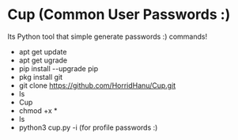 # Cup (Common User Passwords :)
Its Python tool that simple generate passwords :)
commands!
* apt get update
* apt get ugrade
* pip install --upgrade pip
* pkg install git
* git clone https://github.com/HorridHanu/Cup.git
* ls
* Cup
* chmod +x *
* ls
* python3 cup.py -i (for profile passwords :)

